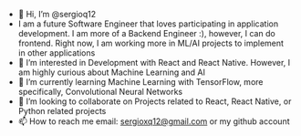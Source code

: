 - 👋 Hi, I’m @sergioq12
- I am a future Software Engineer that loves participating in application development. I am more of a Backend Engineer :), however, I can do frontend. Right now, I am working more in ML/AI projects to implement in other applications
- 👀 I’m interested in Development with React and React Native. However, I am highly curious about Machine Learning and AI
- 🌱 I’m currently learning Machine Learning with TensorFlow, more specifically, Convolutional Neural Networks
- 💞️ I’m looking to collaborate on Projects related to React, React Native, or Python related projects
- 📫 How to reach me email: sergioxq12@gmail.com or my github account

<!---
sergioq12/sergioq12 is a ✨ special ✨ repository because its `README.md` (this file) appears on your GitHub profile.
You can click the Preview link to take a look at your changes.
--->
